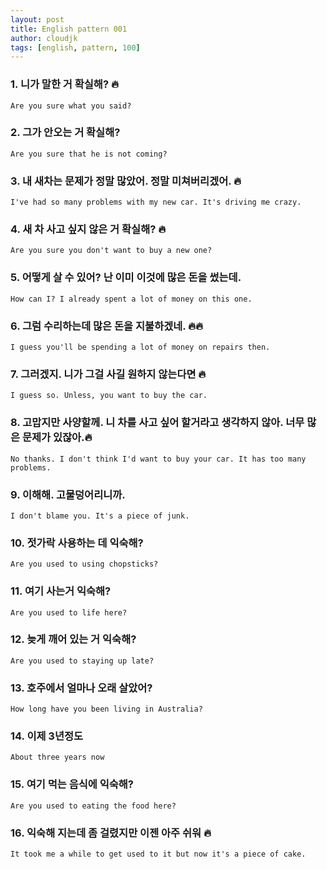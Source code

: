 ```yaml
---
layout: post
title: English pattern 001
author: cloudjk
tags: [english, pattern, 100]
---
```


### 1. 니가 말한 거 확실해? 🔥

    Are you sure what you said?

### 2. 그가 안오는 거 확실해?

    Are you sure that he is not coming?

### 3. 내 새차는 문제가 정말 많았어. 정말 미쳐버리겠어. 🔥

    I've had so many problems with my new car. It's driving me crazy.

### 4. 새 차 사고 싶지 않은 거 확실해? 🔥

    Are you sure you don't want to buy a new one?

### 5. 어떻게 살 수 있어? 난 이미 이것에 많은 돈을 썼는데.

    How can I? I already spent a lot of money on this one.

### 6. 그럼 수리하는데 많은 돈을 지불하겠네. 🔥🔥

    I guess you'll be spending a lot of money on repairs then.

### 7. 그러겠지. 니가 그걸 사길 원하지 않는다면 🔥

    I guess so. Unless, you want to buy the car.

### 8. 고맙지만 사양할께. 니 차를 사고 싶어 할거라고 생각하지 않아. 너무 많은 문제가 있잖아.🔥

    No thanks. I don't think I'd want to buy your car. It has too many problems.

### 9. 이해해. 고물덩어리니까.

    I don't blame you. It's a piece of junk.

### 10. 젓가락 사용하는 데 익숙해?

    Are you used to using chopsticks?

### 11. 여기 사는거 익숙해?

    Are you used to life here?

### 12. 늦게 깨어 있는 거 익숙해?

    Are you used to staying up late?

### 13. 호주에서 얼마나 오래 살았어?

    How long have you been living in Australia?

### 14. 이제 3년정도

    About three years now

### 15. 여기 먹는 음식에 익숙해?

    Are you used to eating the food here?

### 16. 익숙해 지는데 좀 걸렸지만 이젠 아주 쉬워 🔥

    It took me a while to get used to it but now it's a piece of cake.
